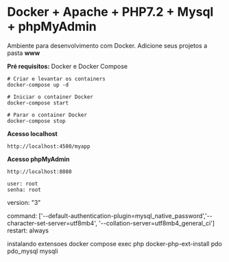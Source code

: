 # Docker + Apache + PHP7.2 + Mysql + phpMyAdmin

Ambiente para desenvolvimento com Docker. Adicione seus projetos a pasta **www**

**Pré requisitos:** Docker e Docker Compose

```
# Criar e levantar os containers
docker-compose up -d

# Iniciar o container Docker
docker-compose start

# Parar o container Docker
docker-compose stop

```

**Acesso localhost**

```
http://localhost:4500/myapp

```

**Acesso phpMyAdmin**

```
http://localhost:8080

user: root
senha: root

```
version: "3"

command: ['--default-authentication-plugin=mysql_native_password','--character-set-server=utf8mb4', '--collation-server=utf8mb4_general_ci']
restart: always

instalando extensoes
docker compose exec php docker-php-ext-install pdo pdo_mysql mysqli